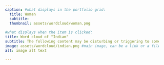 ```yaml
---
caption: #what displays in the portfolio grid:
  title: Woman
  subtitle: 
  thumbnail: assets/wordcloud/woman.png
  
#what displays when the item is clicked:
title: Word cloud of "Indian"
subtitle: The following content may be disturbing or triggering to some viewers. It includes themes of violence, abuse, and trauma. If you feel that this content may be disturbing to you, please exercise caution before continuing.
image: assets/wordcloud/indian.png #main image, can be a link or a file in assets/img/portfolio
alt: image alt text

---
```


